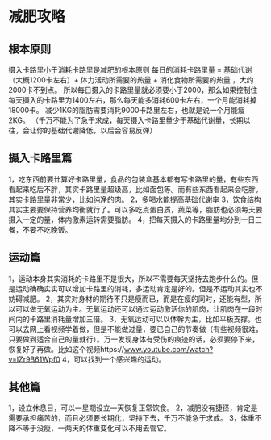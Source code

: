 # 减肥攻略

## 根本原则
摄入卡路里小于消耗卡路里是减肥的根本原则
每日的消耗卡路里量 = 基础代谢（大概1200卡左右）+ 体力活动所需要的热量 + 消化食物所需要的热量 ，大约2000卡不到点。
所以每日摄入的卡路里量就必须要小于2000，那么如果控制住每天摄入的卡路里为1400左右，那么每天能多消耗600卡左右，一个月能消耗掉18000卡。
减少1KG的脂肪需要消耗9000卡路里左右，也就是说一个月能瘦2KG。
（千万不能为了急于求成，每天摄入卡路里量少于基础代谢量，长期以往，会让你的基础代谢降低，以后会容易反弹）

## 摄入卡路里篇
1，吃东西前要计算好卡路里量，食品的包装盒基本都有写卡路里的量，有些东西看起来吃后不胖，其实卡路里量超级高，比如面包等。而有些东西看起来会吃胖，其实卡路里量非常少，比如纯净的肉。
2，多喝水能提高基础代谢率
3，饮食结构其实主要要保持营养均衡就行了。可以多吃点蛋白质，蔬菜等，脂肪也必须每天要摄入一定的量，体内激素运转需要脂肪。
4，把每天摄入的卡路里量均分到一日三餐，不要不吃晚饭。

## 运动篇
1，运动本身其实消耗的卡路里不是很大，所以不需要每天坚持去跑步什么的。但是运动确确实实可以增加卡路里的消耗，多运动肯定是好的。但是不运动其实也不妨碍减肥。
2，其实对身材的期待不只是瘦而已，而是在瘦的同时，还能有型，所以可以做无氧运动为主。无氧运动还可以通过运动激活你的肌肉，让肌肉在一段时间内的卡路里消耗量增加三倍。
3，无氧运动可以以体幹为主，比如平板支撑。也可以去网上看视频学着做，但是不能做过量，要已自己的节奏做（有些视频很难，只要做到适合自己的量就行）。万一发现身体有受伤的痕迹的话，必须要停下来，恢复好了再做。比如这个视频https://www.youtube.com/watch?v=IZr9B61Wpf0
4，可以找到一个感兴趣的运动。


## 其他篇
1，设立休息日，可以一星期设立一天恢复正常饮食。
2，减肥没有捷径，肯定是需要承担痛苦的，而且必须要长期化，坚持下去，千万不能急于求成。
3，体重不降不等于没瘦，一两天的体重变化可以不用去管它。

